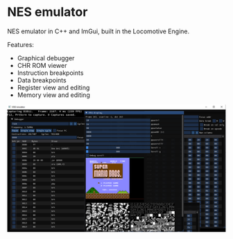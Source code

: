 # NES emulator

NES emulator in C++ and ImGui, built in the Locomotive Engine.

Features:
- Graphical debugger
- CHR ROM viewer
- Instruction breakpoints
- Data breakpoints
- Register view and editing
- Memory view and editing

![NES emulator running Super Mario Bros.](screenshots/2024-09-04-smb1.png)
